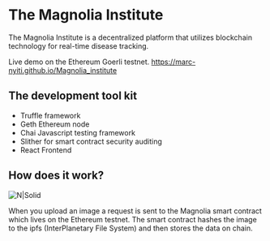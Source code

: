 # The Magnolia Institute
The Magnolia Institute is a decentralized platform that utilizes blockchain technology for real-time disease tracking.

Live demo on the Ethereum Goerli testnet.   https://marc-nyiti.github.io/Magnolia_institute


## The development tool kit

 - Truffle framework
 - Geth Ethereum node
 - Chai Javascript testing framework
 - Slither for smart contract security auditing
 - React Frontend

## How does it work?
![N|Solid](https://www.researchgate.net/profile/Nadeem_Javaid/publication/335652136/figure/fig1/AS:811949805821953@1570595327463/Data-sharing-on-IPFS-by-owner.png)

When you upload an image a request is sent to the Magnolia smart contract which lives on the Ethereum testnet. The smart contract hashes the image to the ipfs (InterPlanetary File System) and then stores the data on chain.
